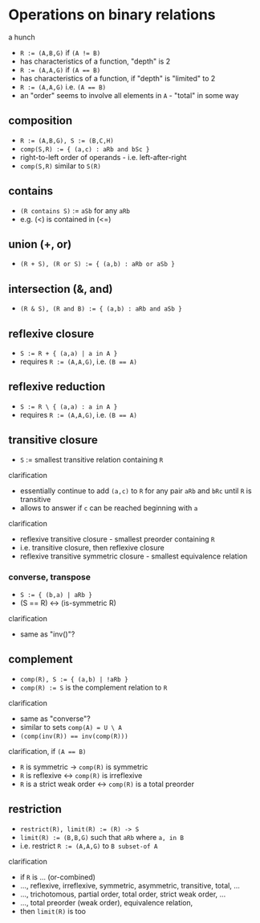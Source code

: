 
<!-- ======================================================================= -->
# Operations on binary relations

a hunch

* `R := (A,B,G)` if `(A != B)`
* has characteristics of a function, "depth" is 2
* `R := (A,A,G)` if `(A == B)`
* has characteristics of a function, if "depth" is "limited" to 2
* `R := (A,A,G)` i.e. `(A == B)`
* an "order" seems to involve all elements in `A` - "total" in some way

<!-- ======================================================================= -->
## composition

* `R := (A,B,G), S := (B,C,H)`
* `comp(S,R) := { (a,c) : aRb and bSc }`
* right-to-left order of operands - i.e. left-after-right
* `comp(S,R)` similar to `S(R)`

<!-- ======================================================================= -->
## contains

* `(R contains S)` := `aSb` for any `aRb`
* e.g. (<) is contained in (<=)

<!-- ======================================================================= -->
## union (+, or)

* `(R + S), (R or S) := { (a,b) : aRb or aSb }`

<!-- ======================================================================= -->
## intersection (&, and)

* `(R & S), (R and B) := { (a,b) : aRb and aSb }`

<!-- ======================================================================= -->
## reflexive closure

* `S := R + { (a,a) | a in A }`
* requires `R := (A,A,G)`, i.e. `(B == A)`

<!-- ======================================================================= -->
## reflexive reduction

* `S := R \ { (a,a) : a in A }`
* requires `R := (A,A,G)`, i.e. `(B == A)`

<!-- ======================================================================= -->
## transitive closure

* `S` := smallest transitive relation containing `R`

clarification

* essentially continue to add `(a,c)` to `R`
  for any pair `aRb` and `bRc` until `R` is transitive
* allows to answer if `c` can be reached beginning with `a`

clarification

* reflexive transitive closure - smallest preorder containing `R`
* i.e. transitive closure, then reflexive closure
* reflexive transitive symmetric closure - smallest equivalence relation

<!-- ======================================================================= -->
### converse, transpose

* `S := { (b,a) | aRb }`
* (S == R) <-> (is-symmetric R)

clarification

* same as "inv()"?

<!-- ======================================================================= -->
## complement

* `comp(R), S := { (a,b) | !aRb }`
* `comp(R) := S` is the complement relation to `R`

clarification

* same as "converse"?
* similar to sets `comp(A) = U \ A`
* `(comp(inv(R)) == inv(comp(R)))`

clarification, if `(A == B)`

* `R` is symmetric -> `comp(R)` is symmetric
* `R` is reflexive <-> `comp(R)` is irreflexive
* `R` is a strict weak order <-> `comp(R)` is a total preorder

<!-- ======================================================================= -->
## restriction

* `restrict(R), limit(R) := (R) -> S`
* `limit(R) := (B,B,G)` such that `aRb` where `a, in B`
* i.e. restrict `R := (A,A,G)` to `B subset-of A`

clarification

* if `R` is ... (or-combined)
* ..., reflexive, irreflexive, symmetric, asymmetric, transitive, total, ...
* ..., trichotomous, partial order, total order, strict weak order, ...
* ..., total preorder (weak order), equivalence relation,
* then `limit(R)` is too
